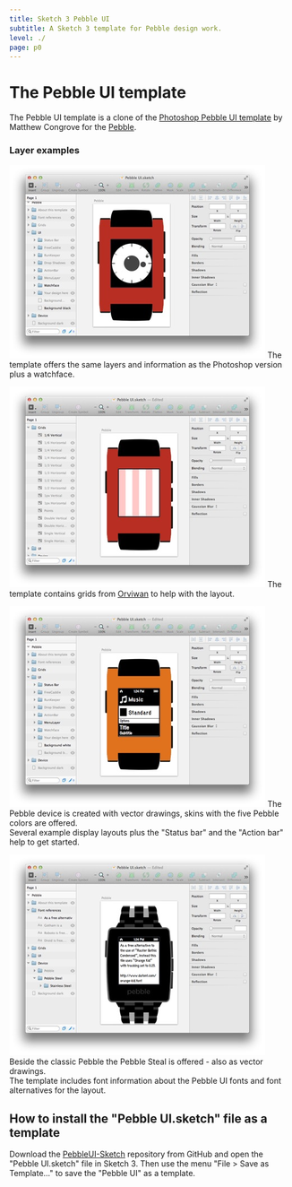 ```yaml
---
title: Sketch 3 Pebble UI
subtitle: A Sketch 3 template for Pebble design work.
level: ./
page: p0
---
```


# The Pebble UI template
The Pebble UI template is a clone of the [Photoshop Pebble UI template](https://github.com/mcongrove/PebbleUI) by Matthew Congrove for the [Pebble](https://getpebble.com/discover).

<section class="image-list caption-right"/>

### Layer examples

![Sketch Pebble UI with watchface](assets/sketch-pebble-UI.jpg)
The template offers the same layers and information as the Photoshop version plus a watchface.

![Sketch Pebble UI with grids](assets/sketch-pebble-UI-grids.jpg)
The template contains grids from [Orviwan](http://forums.getpebble.com/profile/7316/orviwan) to help with the layout.

![Sketch Pebble UI with vector device drawings](assets/sketch-pebble-UI-orange-menu.jpg)
The Pebble device is created with vector drawings, skins with the five Pebble colors are offered.   
Several example display layouts plus the "Status bar" and the "Action bar" help to get started.

![Sketch Pebble Steal UI with font information](assets/sketch-pebble-UI-steel-fontinfo.jpg)
Beside the classic Pebble the Pebble Steal is offered - also as vector drawings.   
The template includes font information about the Pebble UI fonts and font alternatives for the layout.

<section data-type="end"/>

## How to install the "Pebble UI.sketch" file as a template
Download the [PebbleUI-Sketch](https://github.com/uhunkler/PebbleUI-Sketch) repository from GitHub and open the "Pebble UI.sketch" file in Sketch 3. Then use the menu "File > Save as Template..." to save the "Pebble UI" as a template.